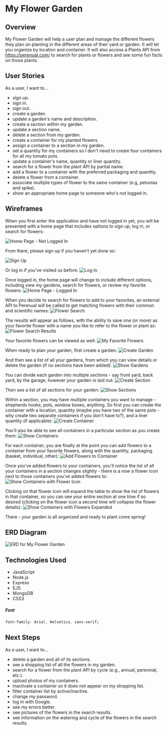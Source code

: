 # My Flower Garden

## Overview
My Flower Garden will help a user plan and manage the different flowers they plan on planting in the different areas of their yard or garden.  It will let you organize by location and container. It will also access a Plants API from https://perenual.com/ to search for plants or flowers and see some fun facts on those plants.

## User Stories
As a user, I want to...
  - sign up.
  - sign in. 
  - sign out. 
  - create a garden. 
  - update a garden's name and description.
  - create a section within my garden.
  - update a section name.
  - delete a section from my garden.
  - create a container for my planted flowers.
  - assign a container to a section in my garden.
  - set a quantity for my containers so I don't need to create four containers for all my tomato pots.
  - update a container's name, quantity or liner quantity.
  - search for a flower from the plant API by partial name.
  - add a flower to a container with the preferred packaging and quantity.
  - delete a flower from a container.
  - associate multiple types of flower to the same container (e.g, petunias and spike).
  - show an appropriate home page to someone who's not logged in.

## Wireframes

When you first enter the application and have not logged in yet, you will be presented with a home page that includes options to sign up, log in, or search for flowers:

![Home Page - Not Logged In](public/images/wireframes/homePage_notLoggedIn.png)

From there, please sign up if you haven't yet done so:

![Sign Up](public/images/wireframes/signup.png)

Or log in if you've visited us before:
![Log In](public/images/wireframes/login.png)

Once logged in, the home page will change to include different options, including view my gardens, search for flowers, or review my favorite flowers:
![Home Page - Logged In](public/images/wireframes/homepage_loggedIn.png)

When you decide to search for flowers to add to your favorites, an external API to Perenual will be called to get matching flowers with their common and scientific names:
![Flower Search](public/images/wireframes/flowerSearch.png)

The results will appear as follows, with the ability to save one (or more) as your favorite flower with a name you like to refer to the flower or plant as:
![Flower Search Results](public/images/wireframes/flowerSearchResults.png)

Your favorite flowers can be viewed as well:
![My Favorite Flowers](public/images/wireframes/myFavoriteFlowers.png)

When ready to plan your garden, first create a garden:
![Create Garden](public/images/wireframes/createGarden.png)

And then see a list of all your gardens, from which you can view details or delete the garden (if no sections have been added):
![Show Gardens](public/images/wireframes/showGardens.png)

You can divide each garden into multiple sections - say front yard, back yard, by the garage, however your garden is laid out:
![Create Section](public/images/wireframes/createSection.png)

Then see a list of all sections for your garden:
![Show Sections](public/images/wireframes/showSections.png)

Within a section, you may have multiple containers you want to manage - shepherds hooks, pots, window boxes, anything.  So first you can create the container with a location, quantity (maybe you have two of the same pots - why create two separate containers if you don't have to?), and a liner quantity (if applicable):
![Create Container](public/images/wireframes/createContainer.png)

You'll also be able to see all containers in a particular section as you create them:
![Show Containers](public/images/wireframes/showContainers.png)

For each container, you are finally at the point you can add flowers to a container from your favorite flowers, along with the quantity, packaging (basket, individual, other):
![Add Flowers to Container](public/images/wireframes/addFlowersToContainer.png)

Once you've added flowers to your containers, you'll notice the list of all your containers in a section changes slightly - there is a now a flower icon next to those containers you've added flowers to:
![Show Containers with Flower Icon](public/images/wireframes/showContainersWithFlowerExpandButton.png)

Clicking on that flower icon will expand the table to show the list of flowers in that container, so you can see your entire section at one time if so desired (clicking on the flower icon a second time will collapse the flower details):
![Show Containers with Flowers Expanded](public/images/wireframes/showContainersWithFlowersExpanded.png)

There - your garden is all organized and ready to plant come spring!


## ERD Diagram

![ERD for My Flower Garden](public/images/ERD.png)

## Technologies Used
- JavaScript
- Node.js
- Express
- EJS
- MongoDB
- CSS3

##### Font
```css
font-family: Arial, Helvetica, sans-serif;
```

## Next Steps
As a user, I want to...
  - delete a garden and all of its sections. 
  - see a shopping list of all the flowers in my garden.
  - search for a flower from the plant API by cycle (e.g., annual, perennial, etc.).
  - upload photos of my containers.
  - inactivate a container so it does not appear on my shopping list.
  - filter container list by active/inactive.
  - change my password.
  - log in with Google.
  - see my errors better.
  - see pictures of the flowers in the search results.
  - see information on the watering and cycle of the flowers in the search results.

